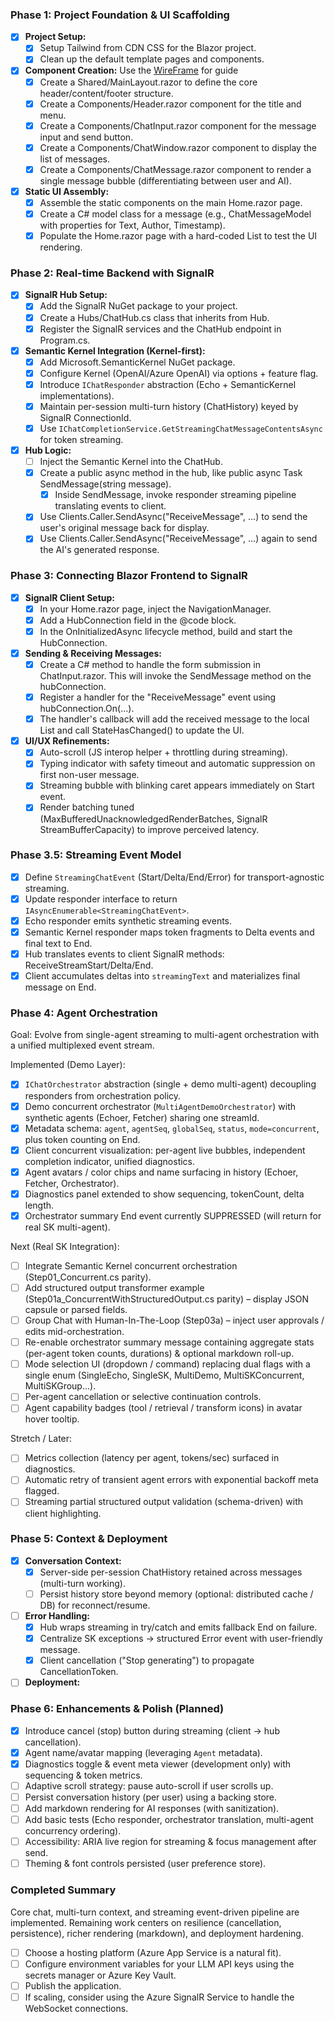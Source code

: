 ### **Phase 1: Project Foundation & UI Scaffolding**

* [x] **Project Setup:**
  * [x] Setup Tailwind from CDN CSS for the Blazor project.
  * [x] Clean up the default template pages and components.
* [x] **Component Creation:**
Use the [WireFrame](./WireFrame.html) for guide
  * [x] Create a Shared/MainLayout.razor to define the core header/content/footer structure.
  * [x] Create a Components/Header.razor component for the title and menu.
  * [x] Create a Components/ChatInput.razor component for the message input and send button.
  * [x] Create a Components/ChatWindow.razor component to display the list of messages.
  * [x] Create a Components/ChatMessage.razor component to render a single message bubble (differentiating between user and AI).
* [x] **Static UI Assembly:**
  * [x] Assemble the static components on the main Home.razor page.
  * [x] Create a C# model class for a message (e.g., ChatMessageModel with properties for Text, Author, Timestamp).
  * [x] Populate the Home.razor page with a hard-coded List<ChatMessageModel> to test the UI rendering.

### **Phase 2: Real-time Backend with SignalR**

* [x] **SignalR Hub Setup:**
  * [x] Add the SignalR NuGet package to your project.
  * [x] Create a Hubs/ChatHub.cs class that inherits from Hub.
  * [x] Register the SignalR services and the ChatHub endpoint in Program.cs.
* [x] **Semantic Kernel Integration (Kernel-first):**
  * [x] Add Microsoft.SemanticKernel NuGet package.
  * [x] Configure Kernel (OpenAI/Azure OpenAI) via options + feature flag.
  * [x] Introduce `IChatResponder` abstraction (Echo + SemanticKernel implementations).
  * [x] Maintain per-session multi-turn history (ChatHistory) keyed by SignalR ConnectionId.
  * [x] Use `IChatCompletionService.GetStreamingChatMessageContentsAsync` for token streaming.
* [x] **Hub Logic:**
  * [ ] Inject the Semantic Kernel into the ChatHub.
  * [x] Create a public async method in the hub, like public async Task SendMessage(string message).
    * [x] Inside SendMessage, invoke responder streaming pipeline translating events to client.
  * [x] Use Clients.Caller.SendAsync("ReceiveMessage", ...) to send the user's original message back for display.
  * [x] Use Clients.Caller.SendAsync("ReceiveMessage", ...) again to send the AI's generated response.

### **Phase 3: Connecting Blazor Frontend to SignalR**

* [x] **SignalR Client Setup:**
  * [x] In your Home.razor page, inject the NavigationManager.
  * [x] Add a HubConnection field in the @code block.
  * [x] In the OnInitializedAsync lifecycle method, build and start the HubConnection.
* [x] **Sending & Receiving Messages:**
  * [x] Create a C# method to handle the form submission in ChatInput.razor. This will invoke the SendMessage method on the hubConnection.
  * [x] Register a handler for the "ReceiveMessage" event using hubConnection.On(...).
  * [x] The handler's callback will add the received message to the local List<ChatMessageModel> and call StateHasChanged() to update the UI.
* [x] **UI/UX Refinements:**
  * [x] Auto-scroll (JS interop helper + throttling during streaming).
  * [x] Typing indicator with safety timeout and automatic suppression on first non-user message.
  * [x] Streaming bubble with blinking caret appears immediately on Start event.
  * [x] Render batching tuned (MaxBufferedUnacknowledgedRenderBatches, SignalR StreamBufferCapacity) to improve perceived latency.

### **Phase 3.5: Streaming Event Model**
* [x] Define `StreamingChatEvent` (Start/Delta/End/Error) for transport-agnostic streaming.
* [x] Update responder interface to return `IAsyncEnumerable<StreamingChatEvent>`.
* [x] Echo responder emits synthetic streaming events.
* [x] Semantic Kernel responder maps token fragments to Delta events and final text to End.
* [x] Hub translates events to client SignalR methods: ReceiveStreamStart/Delta/End.
* [x] Client accumulates deltas into `streamingText` and materializes final message on End.

### **Phase 4: Agent Orchestration**

Goal: Evolve from single-agent streaming to multi-agent orchestration with a unified multiplexed event stream.

Implemented (Demo Layer):
* [x] `IChatOrchestrator` abstraction (single + demo multi-agent) decoupling responders from orchestration policy.
* [x] Demo concurrent orchestrator (`MultiAgentDemoOrchestrator`) with synthetic agents (Echoer, Fetcher) sharing one streamId.
* [x] Metadata schema: `agent`, `agentSeq`, `globalSeq`, `status`, `mode=concurrent`, plus token counting on End.
* [x] Client concurrent visualization: per-agent live bubbles, independent completion indicator, unified diagnostics.
* [x] Agent avatars / color chips and name surfacing in history (Echoer, Fetcher, Orchestrator).
* [x] Diagnostics panel extended to show sequencing, tokenCount, delta length.
* [x] Orchestrator summary End event currently SUPPRESSED (will return for real SK multi-agent).

Next (Real SK Integration):
* [ ] Integrate Semantic Kernel concurrent orchestration (Step01_Concurrent.cs parity).
* [ ] Add structured output transformer example (Step01a_ConcurrentWithStructuredOutput.cs parity) – display JSON capsule or parsed fields.
* [ ] Group Chat with Human-In-The-Loop (Step03a) – inject user approvals / edits mid-orchestration.
* [ ] Re-enable orchestrator summary message containing aggregate stats (per-agent token counts, durations) & optional markdown roll-up.
* [ ] Mode selection UI (dropdown / command) replacing dual flags with a single enum (SingleEcho, SingleSK, MultiDemo, MultiSKConcurrent, MultiSKGroup...).
* [ ] Per-agent cancellation or selective continuation controls.
* [ ] Agent capability badges (tool / retrieval / transform icons) in avatar hover tooltip.

Stretch / Later:
* [ ] Metrics collection (latency per agent, tokens/sec) surfaced in diagnostics.
* [ ] Automatic retry of transient agent errors with exponential backoff meta flagged.
* [ ] Streaming partial structured output validation (schema-driven) with client highlighting.

### **Phase 5: Context & Deployment**

* [x] **Conversation Context:**
  * [x] Server-side per-session ChatHistory retained across messages (multi-turn working).
  * [ ] Persist history store beyond memory (optional: distributed cache / DB) for reconnect/resume.
* [ ] **Error Handling:**
  * [x] Hub wraps streaming in try/catch and emits fallback End on failure.
  * [x] Centralize SK exceptions -> structured Error event with user-friendly message.
  * [x] Client cancellation ("Stop generating") to propagate CancellationToken.
* [ ] **Deployment:**
### **Phase 6: Enhancements & Polish (Planned)**
* [x] Introduce cancel (stop) button during streaming (client -> hub cancellation).
* [x] Agent name/avatar mapping (leveraging `Agent` metadata).
* [x] Diagnostics toggle & event meta viewer (development only) with sequencing & token metrics.
* [ ] Adaptive scroll strategy: pause auto-scroll if user scrolls up.
* [ ] Persist conversation history (per user) using a backing store.
* [ ] Add markdown rendering for AI responses (with sanitization).
* [ ] Add basic tests (Echo responder, orchestrator translation, multi-agent concurrency ordering).
* [ ] Accessibility: ARIA live region for streaming & focus management after send.
* [ ] Theming & font controls persisted (user preference store).

### **Completed Summary**
Core chat, multi-turn context, and streaming event-driven pipeline are implemented. Remaining work centers on resilience (cancellation, persistence), richer rendering (markdown), and deployment hardening.
  * [ ] Choose a hosting platform (Azure App Service is a natural fit).
  * [ ] Configure environment variables for your LLM API keys using the secrets manager or Azure Key Vault.
  * [ ] Publish the application.
  * [ ] If scaling, consider using the Azure SignalR Service to handle the WebSocket connections.
